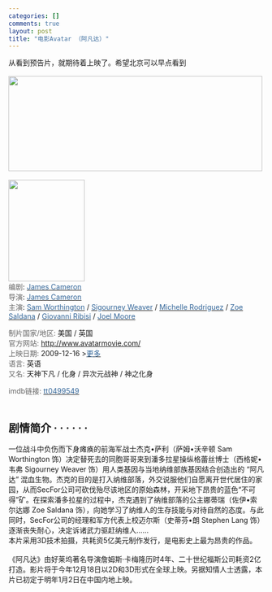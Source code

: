 ```yaml
--- 
categories: []
comments: true
layout: post
title: "电影Avatar （阿凡达）"
---
```

从看到预告片，就期待着上映了。希望北京可以早点看到<br><br><img class="insertimage" src="attachment.php?fid=13" border="0" width="500" height="187"><br><br><img class="insertimage" src="attachment.php?fid=12" border="0" width="150" height="200"><br><span><span class="pl"><span style="color: #666666">编剧</span></span>: <a href="http://www.douban.com/movie/search/James%20Cameron"><span style="color: #336699">James Cameron</span></a></span><br><span><span class="pl"><span style="color: #666666">导演</span></span>: <a href="http://www.douban.com/movie/search/James%20Cameron"><span style="color: #336699">James Cameron</span></a></span><br><span><span class="pl"><span style="color: #666666">主演</span></span>: <a href="http://www.douban.com/movie/search/Sam%20Worthington"><span style="color: #336699">Sam Worthington</span></a> / <a href="http://www.douban.com/movie/search/Sigourney%20Weaver"><span style="color: #336699">Sigourney Weaver</span></a> / <a href="http://www.douban.com/movie/search/Michelle%20Rodriguez"><span style="color: #336699">Michelle Rodriguez</span></a> / <a href="http://www.douban.com/movie/search/Zoe%20Saldana"><span style="color: #336699">Zoe Saldana</span></a> / <a href="http://www.douban.com/movie/search/Giovanni%20Ribisi"><span style="color: #336699">Giovanni Ribisi</span></a> / <a href="http://www.douban.com/movie/search/Joel%20Moore"><span style="color: #336699">Joel Moore</span></a></span><br><div class="obmo">
<span class="pl"><span style="color: #666666">制片国家/地区:</span></span> 美国 / 英国<br><span class="pl"><span style="color: #666666">官方网站:</span></span> <a rel="nofollow" href="http://www.avatarmovie.com/" target="_blank"><span style="color: #336699">http://www.avatarmovie.com/</span></a><br><span class="pl"><span style="color: #666666">上映日期:</span></span> 2009-12-16 ><a href="http://www.douban.com/subject/1652587/releaseinfo" target="_blank"><span style="color: #336699">更多</span></a><br><span class="pl"><span style="color: #666666">语言:</span></span> 英语<br><span class="pl"><span style="color: #666666">又名: </span></span>天神下凡 / 化身 / 异次元战神 / 神之化身<br>
</div>
<div class="obmo">
<span class="pl"><span style="color: #666666">imdb链接: </span><a href="http://www.imdb.com/title/tt0499549/" target="_blank"><span style="color: #336699">tt0499549</span></a></span><br><br><h2>剧情简介 · · · · · · </h2>
<div class="indent">
<span style="display: none" class="short">一位战斗中负伤而下身瘫痪的前海军战士杰克•萨利（萨姆•沃辛顿 Sam Worthington 饰）决定替死去的同胞哥哥来到潘多拉星操纵格蕾丝博士（西格妮•韦弗 Sigourney Weaver 饰）用人类基因与当地纳维部族基因结合创造出的 “阿凡达” 混血生物。杰克的目的是打入纳维部落，外交说服他们自愿离开世代居住的家园，从而SecFor公司可砍伐殆尽该地区的原始森林，开采地下昂贵的蓝色“不可得”矿。在探索潘多拉星的过程中，杰克遇到了纳维部落的公主娜蒂瑞（佐伊•索尔达娜 Zoe Saldana 饰），向她学习了纳维人的生存技能与对待自然的态度。与此同时，SecFor公司的经理和军方代表上校迈尔斯（史蒂芬•朗 Stephen Lang 饰）逐渐丧失耐心，决定诉诸武力驱赶纳维人……<br>本片采用3D技术拍摄，共耗资5亿美元制作发行，是电影史上最为昂贵的作品。... <a href="javascript:void(0)" class="j a_show_full"><span style="color: #666699">(展开全部)</span></a></span> <span style="display: inline" class="all hidden">一位战斗中负伤而下身瘫痪的前海军战士杰克•萨利（萨姆•沃辛顿 Sam Worthington 饰）决定替死去的同胞哥哥来到潘多拉星操纵格蕾丝博士（西格妮•韦弗 Sigourney Weaver 饰）用人类基因与当地纳维部族基因结合创造出的 “阿凡达” 混血生物。杰克的目的是打入纳维部落，外交说服他们自愿离开世代居住的家园，从而SecFor公司可砍伐殆尽该地区的原始森林，开采地下昂贵的蓝色“不可得”矿。在探索潘多拉星的过程中，杰克遇到了纳维部落的公主娜蒂瑞（佐伊•索尔达娜 Zoe Saldana 饰），向她学习了纳维人的生存技能与对待自然的态度。与此同时，SecFor公司的经理和军方代表上校迈尔斯（史蒂芬•朗 Stephen Lang 饰）逐渐丧失耐心，决定诉诸武力驱赶纳维人……<br>本片采用3D技术拍摄，共耗资5亿美元制作发行，是电影史上最为昂贵的作品。<br><br>《阿凡达》由好莱坞著名导演詹姆斯·卡梅隆历时4年、二十世纪福斯公司耗资2亿打造。影片将于今年12月18日以2D和3D形式在全球上映。另据知情人士透露，本片已初定于明年1月2日在中国内地上映。</span>
</div>
</div>
